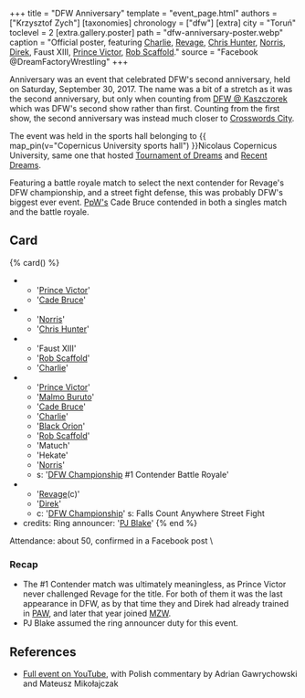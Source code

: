 +++
title = "DFW Anniversary"
template = "event_page.html"
authors = ["Krzysztof Zych"]
[taxonomies]
chronology = ["dfw"]
[extra]
city = "Toruń"
toclevel = 2
[extra.gallery.poster]
path = "dfw-anniversary-poster.webp"
caption = "Official poster, featuring [Charlie](@/w/madman-charlie.md), [Revage](@/w/rafael-kid.md), [Chris Hunter](@/w/chris-hunter.md), [Norris](@/w/isnorr.md), [Direk](@/w/direk.md), Faust XIII, [Prince Victor](@/w/vic-golden.md), [Rob Scaffold](@/w/rob-scaffold.md)."
source = "Facebook @DreamFactoryWrestling"
+++

Anniversary was an event that celebrated DFW's second anniversary, held on Saturday, September 30, 2017. The name was a bit of a stretch as it was the second anniversary, but only when counting from [DFW @ Kaszczorek](@/e/dfw/2015-09-20-dfw-showcase.md) which was DFW's second show rather than first. Counting from the first show, the second anniversary was instead much closer to [Crosswords City](@/e/dfw/2017-06-17-dfw-crosswords-city.md).

The event was held in the sports hall belonging to {{ map_pin(v="Copernicus University sports hall") }}Nicolaus Copernicus University, same one that hosted [Tournament of Dreams](@/e/dfw/2016-08-20-dfw-tournament-of-dreams-2.md) and [Recent Dreams](@/e/dfw/2017-04-23-dfw-recent-dreams.md).

Featuring a battle royale match to select the next contender for Revage's DFW championship, and a street fight defense, this was probably DFW's biggest ever event. [PpW's](@/o/ppw.md) Cade Bruce contended in both a singles match and the battle royale.

## Card

{% card() %}
- - '[Prince Victor](@/w/vic-golden.md)'
  - '[Cade Bruce](@/w/mister-z.md)'
- - '[Norris](@/w/isnorr.md)'
  - '[Chris Hunter](@/w/chris-hunter.md)'
- - 'Faust XIII'
  - '[Rob Scaffold](@/w/rob-scaffold.md)'
  - '[Charlie](@/w/madman-charlie.md)'
- - '[Prince Victor](@/w/vic-golden.md)'
  - '[Malmo Buruto](@/w/malmo-buruto.md)'
  - '[Cade Bruce](@/w/mister-z.md)'
  - '[Charlie](@/w/madman-charlie.md)'
  - '[Black Orion](@/w/johnny-blade.md)'
  - '[Rob Scaffold](@/w/rob-scaffold.md)'
  - 'Matuch'
  - 'Hekate'
  - '[Norris](@/w/isnorr.md)'
  - s: '[DFW Championship](@/c/dfw-championship.md) #1 Contender Battle Royale'
- - '[Revage](@/w/rafael-kid.md)(c)'
  - '[Direk](@/w/direk.md)'
  - c: '[DFW Championship](@/c/dfw-championship.md)'
    s: Falls Count Anywhere Street Fight
- credits:
    Ring announcer: '[PJ Blake](@/w/pj-blake.md)'
{% end %}

Attendance: about 50, confirmed in a Facebook post \

### Recap

* The #1 Contender match was ultimately meaningless, as Prince Victor never challenged Revage for the title. For both of them it was the last appearance in DFW, as by that time they and Direk had already trained in [PAW](@/o/paw.md), and later that year joined [MZW](@/o/mzw.md).
* PJ Blake assumed the ring announcer duty for this event.

## References

* [Full event on YouTube](https://www.youtube.com/watch?v=L_RpLlqJchY), with Polish commentary by Adrian Gawrychowski and Mateusz Mikołajczak
